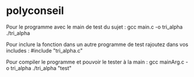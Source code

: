 # polyconseil

Pour le programme avec le main de test du sujet :
gcc main.c -o tri_alpha
./tri_alpha

Pour inclure la fonction dans un autre programme de test rajoutez dans vos includes :
#include "tri_alpha.c"

Pour compiler le programme et pouvoir le tester à la main :
gcc mainArg.c -o tri_alpha
./tri_alpha "test"